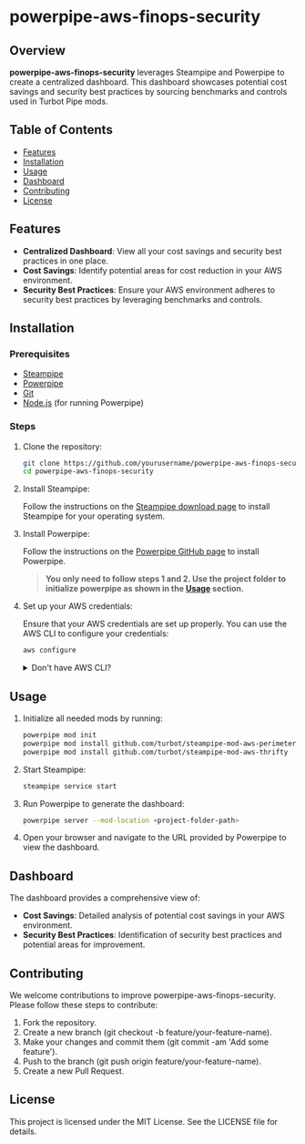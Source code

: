 # powerpipe-aws-finops-security

## Overview

**powerpipe-aws-finops-security** leverages Steampipe and Powerpipe to create a centralized dashboard. This dashboard showcases potential cost savings and security best practices by sourcing benchmarks and controls used in Turbot Pipe mods.

## Table of Contents

- [Features](#features)
- [Installation](#installation)
- [Usage](#usage)
- [Dashboard](#dashboard)
- [Contributing](#contributing)
- [License](#license)

## Features

- **Centralized Dashboard**: View all your cost savings and security best practices in one place.
- **Cost Savings**: Identify potential areas for cost reduction in your AWS environment.
- **Security Best Practices**: Ensure your AWS environment adheres to security best practices by leveraging benchmarks and controls.

## Installation

### Prerequisites

- [Steampipe](https://steampipe.io/downloads)
- [Powerpipe](https://powerpipe.io/downloads)
- [Git](https://git-scm.com/downloads)
- [Node.js](https://nodejs.org/) (for running Powerpipe)

### Steps

1. Clone the repository:
   
   ```bash
   git clone https://github.com/yourusername/powerpipe-aws-finops-security.git
   cd powerpipe-aws-finops-security
   ```
   
3. Install Steampipe:

   Follow the instructions on the [Steampipe download page](https://steampipe.io/downloads) to install Steampipe for your operating system.

4. Install Powerpipe:

   Follow the instructions on the [Powerpipe GitHub page](https://powerpipe.io/downloads) to install Powerpipe.
   > **You only need to follow steps 1 and 2. Use the project folder to initialize powerpipe as shown in the [Usage](#usage) section.**

5. Set up your AWS credentials:

   Ensure that your AWS credentials are set up properly. You can use the AWS CLI to configure your credentials:
   ```bash
   aws configure
   ```
    <details>
      <summary>Don't have AWS CLI?</summary>
      
      You can download it following the instructions on this link: [AWS CLI Install](https://docs.aws.amazon.com/pt_br/cli/latest/userguide/getting-started-install.html)

      Then you will need to create an IAM user and an Access Key to pass it on the command's parameters: [Access Key](https://docs.aws.amazon.com/pt_br/IAM/latest/UserGuide/id_credentials_access-keys.html#Using_CreateAccessKey)
      

      If you use SSO to access your account, you can use [aws-azure-login](https://github.com/aws-azure-login/aws-azure-login) to configure credentials.
      
    </details>

   
## Usage
1. Initialize all needed mods by running:
   
   ```bash
   powerpipe mod init
   powerpipe mod install github.com/turbot/steampipe-mod-aws-perimeter
   powerpipe mod install github.com/turbot/steampipe-mod-aws-thrifty
   ```
   
3. Start Steampipe:
   
   ```bash
   steampipe service start
   ```
   
4. Run Powerpipe to generate the dashboard:
   
   ```bash
   powerpipe server --mod-location <project-folder-path>
   ```
   
6. Open your browser and navigate to the URL provided by Powerpipe to view the dashboard.

## Dashboard

The dashboard provides a comprehensive view of:

- **Cost Savings**: Detailed analysis of potential cost savings in your AWS environment.
- **Security Best Practices**: Identification of security best practices and potential areas for improvement.


## Contributing

We welcome contributions to improve powerpipe-aws-finops-security. Please follow these steps to contribute:

1. Fork the repository.
2. Create a new branch (git checkout -b feature/your-feature-name).
3. Make your changes and commit them (git commit -am 'Add some feature').
4. Push to the branch (git push origin feature/your-feature-name).
5. Create a new Pull Request.

## License

This project is licensed under the MIT License. See the LICENSE file for details.
